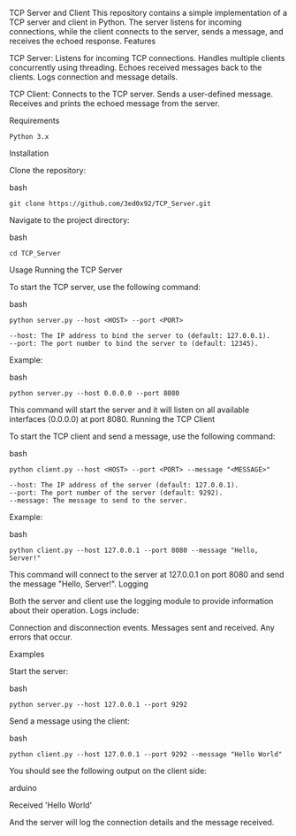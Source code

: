 TCP Server and Client
This repository contains a simple implementation of a TCP server and client in Python. The server listens for incoming connections, while the client connects to the server, sends a message, and receives the echoed response.
Features

TCP Server:
        Listens for incoming TCP connections.
        Handles multiple clients concurrently using threading.
        Echoes received messages back to the clients.
        Logs connection and message details.

TCP Client:
        Connects to the TCP server.
        Sends a user-defined message.
        Receives and prints the echoed message from the server.

Requirements

    Python 3.x

Installation

Clone the repository:

bash

    git clone https://github.com/3ed0x92/TCP_Server.git

Navigate to the project directory:

bash

    cd TCP_Server

Usage
Running the TCP Server

To start the TCP server, use the following command:

bash

    python server.py --host <HOST> --port <PORT>

    --host: The IP address to bind the server to (default: 127.0.0.1).
    --port: The port number to bind the server to (default: 12345).

Example:

bash

    python server.py --host 0.0.0.0 --port 8080

This command will start the server and it will listen on all available interfaces (0.0.0.0) at port 8080.
Running the TCP Client

To start the TCP client and send a message, use the following command:

bash

    python client.py --host <HOST> --port <PORT> --message "<MESSAGE>"

    --host: The IP address of the server (default: 127.0.0.1).
    --port: The port number of the server (default: 9292).
    --message: The message to send to the server.

Example:

bash

    python client.py --host 127.0.0.1 --port 8080 --message "Hello, Server!"

This command will connect to the server at 127.0.0.1 on port 8080 and send the message "Hello, Server!".
Logging

Both the server and client use the logging module to provide information about their operation. Logs include:

Connection and disconnection events.
Messages sent and received.
Any errors that occur.

Examples

Start the server:

bash

    python server.py --host 127.0.0.1 --port 9292

Send a message using the client:

bash

    python client.py --host 127.0.0.1 --port 9292 --message "Hello World"

You should see the following output on the client side:

arduino

Received 'Hello World'

And the server will log the connection details and the message received.
